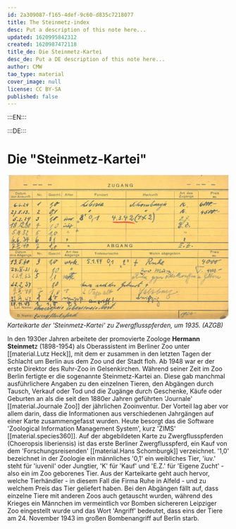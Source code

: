 ```yaml
---
id: 2a309087-f165-4def-9c60-d835c7218077
title: The Steinmetz-index
desc: Put a description of this note here...
updated: 1620995842312
created: 1620987472118
title_de: Die Steinmetz-Kartei
desc_de: Put a DE description of this note here...
author: CMW
tao_type: material
cover_image: null
license: CC BY-SA
published: false
---
```



:::EN:::

:::DE:::

# Die "Steinmetz-Kartei"

![Karteikarte mit handschriftlichen Eintragungen](images\cmw\Kartei_Flusspferd1.jpg)
_Karteikarte der 'Steinmetz-Kartei' zu Zwergflusspferden, um 1935. (AZGB)_

In den 1930er Jahren arbeitete der promovierte Zoologe **Hermann Steinmet**z (1898-1954) als Oberassistent im Berliner Zoo unter [[material.Lutz Heck]], mit dem er zusammen in den letzten Tagen der Schlacht um Berlin aus dem Zoo und der Stadt floh. Ab 1948 war er der erste Direktor des Ruhr-Zoo in Gelsenkirchen.
Während seiner Zeit im Zoo Berlin fertigte er die sogenannte Steinmetz-Kartei an. Diese gab manchmal ausführlichere Angaben zu den einzelnen Tieren, den Abgängen durch Tausch, Verkauf oder Tod und die Zugänge durch Geschenke, Käufe oder Geburten an als die seit den 1880er Jahren geführten 'Journale' [[material.Journale Zoo]] der jährlichen Zooinventur. Der Vorteil lag aber vor allem darin, dass die Informationen aus verschiedenen Jahrgängen auf einer Karte zusammengefasst wurden. Heute besorgt das die Software 'Zoological Information Management System', kurz 'ZIMS' [[material.species360]].
Auf der abgebildeten Karte zu Zwergflusspferden (Choeropsis liberiensis) ist das erste Berliner Zwergflusspferd, ein Kauf von dem 'Forschungsreisenden' [[material.Hans Schomburgk]] verzeichnet. '1,0' bezeichnet in der Zoologie ein männliches '0,1' ein weibliches Tier, 'iuv.' steht für 'iuvenil' oder Jungtier, 'K' für 'Kauf' und 'E.Z.' für 'Eigene Zucht' - also ein im Zoo geborenes Tier. Aus der Karteikarte geht auch hervor, welche Tierhändler - in diesem Fall die Firma Ruhe in Alfeld - und zu welchem Preis das Tier geliefert haben. Bei den Abgängen fällt auf, dass einzelne Tiere mit anderen Zoos auch getauscht wurden, während des Krieges ein Männchen im vermeintlich vor Bomben sichereren Leipziger Zoo eingestellt wurde und das Wort 'Angriff' bedeutet, dass eins der Tiere am 24. November 1943 im großen Bombenangriff auf Berlin starb.